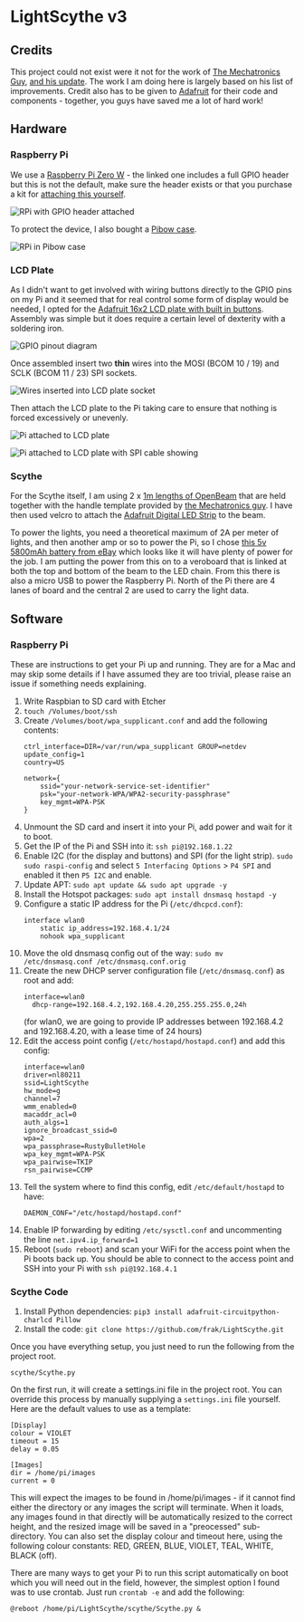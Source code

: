# LightScythe v3 #
## Credits ##
This project could not exist were it not for the work of [The Mechatronics Guy][mech],
[and his update][mech2].  The work I am doing here is largely based on his list of
improvements.  Credit also has to be given to [Adafruit][adafruit] for their code and
components - together, you guys have saved me a lot of hard work!

## Hardware ##

### Raspberry Pi ###
We use a [Raspberry Pi Zero W][pizero] - the linked one includes a full GPIO header
but this is not the default, make sure the header exists or that you purchase a kit for 
[attaching this yourself][hammer].  

![RPi with GPIO header attached](/images/pi-with-header.jpg?raw=true "RPi with GPIO header attached")

To protect the device, I also bought a [Pibow case][case].

![RPi in Pibow case](/images/pi-in-case.jpg?raw=true "RPi in Pibow case")

### LCD Plate ###
As I didn't want to get involved with wiring buttons directly to the GPIO pins on my Pi
and it seemed that for real control some form of display would be needed, I opted for the 
[Adafruit 16x2 LCD plate with built in buttons][ada]. Assembly was simple but it does 
require a certain level of dexterity with a soldering iron. 

![GPIO pinout diagram](/images/raspberry-pi-pinout.png?raw=true "GPIO pinout diagram")

Once assembled insert two **thin** wires into the MOSI (BCOM 10 / 19) and SCLK (BCOM 11 / 23) 
SPI sockets. 

![Wires inserted into LCD plate socket](/images/wires-in-lcd-plate.jpg?raw=true "Wires inserted into LCD plate socket")

Then attach the LCD plate to the Pi taking care to ensure that nothing is forced excessively 
or unevenly. 

![Pi attached to LCD plate](/images/pi-and-plate-closeup.jpg?raw=true "Pi attached to LCD plate")

![Pi attached to LCD plate with SPI cable showing](/images/pi-and-plate-with-cable.jpg?raw=true "Pi attached to LCD plate with SPI cable showing")

### Scythe ###
For the Scythe itself, I am using 2 x [1m lengths of OpenBeam][obeam] that are held 
together with the handle template provided by [the Mechatronics guy][thingv]. I have 
then used velcro to attach the [Adafruit Digital LED Strip][ada2] to the beam.

To power the lights, you need a theoretical maximum of 2A per meter of lights, and then 
another amp or so to power the Pi, so I chose [this 5v 5800mAh battery from eBay][battery] 
which looks like it will have plenty of power for the job.  I am putting the power from this 
on to a veroboard that is linked at both the top and bottom of the beam to the LED chain.
From this there is also a micro USB to power the Raspberry Pi. North of the Pi there are 4 
lanes of board and the central 2 are used to carry the light data. 

## Software ##

### Raspberry Pi ###
These are instructions to get your Pi up and running. They are for a Mac and may skip
some details if I have assumed they are too trivial, please raise an issue if 
something needs explaining.

1. Write Raspbian to SD card with Etcher
2. `touch /Volumes/boot/ssh`
3. Create `/Volumes/boot/wpa_supplicant.conf` and add the following contents:
    ```
    ctrl_interface=DIR=/var/run/wpa_supplicant GROUP=netdev
    update_config=1
    country=US
    
    network={
        ssid="your-network-service-set-identifier"
        psk="your-network-WPA/WPA2-security-passphrase"
        key_mgmt=WPA-PSK
    }
    ```
4. Unmount the SD card and insert it into your Pi, add power and wait for it to boot.
5. Get the IP of the Pi and SSH into it: `ssh pi@192.168.1.22`
6. Enable I2C (for the display and buttons) and SPI (for the light strip).  `sudo sudo raspi-config` 
    and select `5 Interfacing Options` > `P4 SPI` and enabled it then `P5 I2C` and enable.
7. Update APT: `sudo apt update && sudo apt upgrade -y`
8. Install the Hotspot packages: `sudo apt install dnsmasq hostapd -y`
9. Configure a static IP address for the Pi (`/etc/dhcpcd.conf`):
    ```
    interface wlan0
        static ip_address=192.168.4.1/24
        nohook wpa_supplicant
    ```
10. Move the old dnsmasq config out of the way: `sudo mv /etc/dnsmasq.conf /etc/dnsmasq.conf.orig`
11. Create the new DHCP server configuration file (`/etc/dnsmasq.conf`) as root 
    and add:
    ```
    interface=wlan0
      dhcp-range=192.168.4.2,192.168.4.20,255.255.255.0,24h
    ```
    (for wlan0, we are going to provide IP addresses between 192.168.4.2 and 192.168.4.20, 
    with a lease time of 24 hours)
12. Edit the access point config (`/etc/hostapd/hostapd.conf`) and add this config:
    ```
    interface=wlan0
    driver=nl80211
    ssid=LightScythe
    hw_mode=g
    channel=7
    wmm_enabled=0
    macaddr_acl=0
    auth_algs=1
    ignore_broadcast_ssid=0
    wpa=2
    wpa_passphrase=RustyBulletHole
    wpa_key_mgmt=WPA-PSK
    wpa_pairwise=TKIP
    rsn_pairwise=CCMP
    ```
13. Tell the system where to find this config, edit `/etc/default/hostapd` to have:
    ```
    DAEMON_CONF="/etc/hostapd/hostapd.conf"
    ```
14. Enable IP forwarding by editing `/etc/sysctl.conf` and uncommenting the line 
    `net.ipv4.ip_forward=1`
15. Reboot (`sudo reboot`) and scan your WiFi for the access point when the Pi boots back up.
    You should be able to connect to the access point and SSH into your Pi with 
    `ssh pi@192.168.4.1`

### Scythe Code
1. Install Python dependencies: `pip3 install adafruit-circuitpython-charlcd Pillow` 
2. Install the code: `git clone https://github.com/frak/LightScythe.git`

Once you have everything setup, you just need to run the following from the project root.

    scythe/Scythe.py

On the first run, it will create a settings.ini file in the project root. You can override 
this process by manually supplying a `settings.ini` file yourself. Here are the default 
values to use as a template:

    [Display]
    colour = VIOLET
    timeout = 15
    delay = 0.05
    
    [Images]
    dir = /home/pi/images
    current = 0


This will expect the images to be found in /home/pi/images - if it cannot find either the 
directory or any images the script will terminate.  When it loads, any images found in that 
directly will be automatically resized to the correct height, and the resized image will be 
saved in a "preocessed" sub-directory. You can also set the display colour and timeout here, 
using the following colour constants: RED, GREEN, BLUE, VIOLET, TEAL, WHITE, BLACK (off).

There are many ways to get your Pi to run this script automatically on boot which you
will need out in the field, however, the simplest option I found was to use crontab. 
Just run `crontab -e` and add the following:

    @reboot /home/pi/LightScythe/scythe/Scythe.py &

[mech]: https://sites.google.com/site/mechatronicsguy/lightscythe
[mech2]: https://sites.google.com/site/mechatronicsguy/lightscythe-v2
[adafruit]: https://learn.adafruit.com/light-painting-with-raspberry-pi
[ada]: https://learn.adafruit.com/adafruit-16x2-character-lcd-plus-keypad-for-raspberry-pi
[ada2]: https://learn.adafruit.com/digital-led-strip
[pizero]: https://shop.pimoroni.com/products/raspberry-pi-zero-wh-with-pre-soldered-header
[male_header]: https://shop.pimoroni.com/products/gpio-hammer-header?variant=35643318026
[i2c]: http://skpang.co.uk/blog/archives/575
[spi]: http://quick2wire.com/non-root-access-to-spi-on-the-pi/
[openbeam]: http://www.openbeamusa.com/
[battery]: http://www.ebay.co.uk/itm/12V-3800mah-5V-USB-5800mah-DC-Rechargeable-Li-ion-Battery-Pack-with-UK-charger-/171337179921
[obeam]: https://www.makerbeam.com/openbeam-1000mm-1p-black-openbeam.html
[thingv]: http://www.thingiverse.com/thing:117858
[hammer]: https://shop.pimoroni.com/products/gpio-hammer-header
[case]: https://shop.pimoroni.com/products/pibow-zero-w
